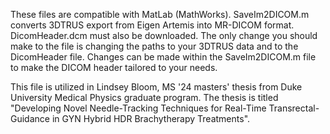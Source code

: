 These files are compatible with MatLab (MathWorks).
SaveIm2DICOM.m converts 3DTRUS export from Eigen Artemis into MR-DICOM format. DicomHeader.dcm must also be downloaded. The only change you should make to the file is changing the paths to your 3DTRUS data and to the DicomHeader file. Changes can be made within the SaveIm2DICOM.m file to make the DICOM header tailored to your needs.

This file is utilized in Lindsey Bloom, MS '24 masters' thesis from Duke University Medical Physics graduate program. The thesis is titled "Developing Novel Needle-Tracking Techniques for Real-Time Transrectal-Guidance in GYN Hybrid HDR Brachytherapy Treatments".
